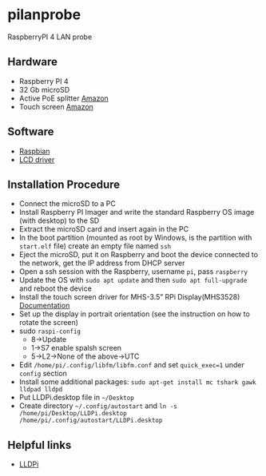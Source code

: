 # pilanprobe
RaspberryPI 4 LAN probe

## Hardware
 * Raspberry PI 4
 * 32 Gb microSD
 * Active PoE splitter [Amazon](https://www.amazon.it/gp/product/B0822QCTND/ref=ppx_yo_dt_b_asin_title_o01_s01?ie=UTF8&psc=1)
 * Touch screen [Amazon](https://www.amazon.it/gp/product/B07WSVS1Q1/ref=ppx_yo_dt_b_asin_title_o02_s00?ie=UTF8&psc=1)

## Software 
 * [Raspbian](https://www.raspberrypi.org/software/)
 * [LCD driver](https://github.com/goodtft/LCD-show)

## Installation Procedure
 * Connect the microSD to a PC
 * Install Raspberry PI Imager and write the standard Raspberry OS image (with desktop) to the SD 
 * Extract the microSD card and insert again in the PC
 * In the boot partition (mounted as root by Windows, is the partition with `start.elf` file) create an empty file named `ssh`
 * Eject the microSD, put it on Raspberry and boot the device connected to the network, get the IP address from DHCP server
 * Open a ssh session with the Raspberry, username `pi`, pass `raspberry`
 * Update the OS with `sudo apt update` and then `sudo apt full-upgrade` and reboot the device
 * Install the touch screen driver for MHS-3.5” RPi Display(MHS3528) [Documentation](http://www.lcdwiki.com/MHS-3.5inch_RPi_Display) 
 * Set up the display in portrait orientation (see the instruction on how to rotate the screen)
 * sudo `raspi-config`
   * 8->Update
   * 1->S7 enable spalsh screen
   * 5->L2->None of the above->UTC
 * Edit `/home/pi/.config/libfm/libfm.conf` and set `quick_exec=1` under `config` section
 * Install some additional packages: `sudo apt-get install mc tshark gawk lldpad lldpd`
 * Put LLDPi.desktop file in `~/Desktop`
 * Create directory `~/.config/autostart` and `ln -s /home/pi/Desktop/LLDPi.desktop /home/pi/.config/autostart/LLDPi.desktop`

## Helpful links
 * [LLDPi](https://www.instructables.com/LLDPi/)
